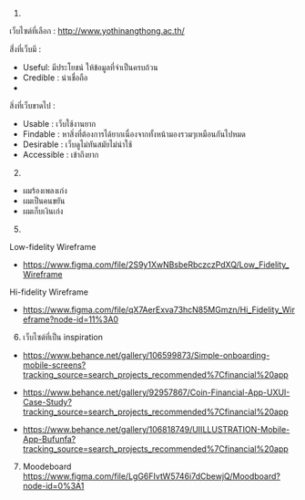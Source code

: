 1.
เว็บไซต์ที่เลือก : http://www.yothinangthong.ac.th/

สิ่่งที่เว็บมี :

- Useful: มีประโยชน์ ให้ข้อมูลที่จำเป็นครบถ้วน
- Credible : น่าเชื่อถือ
- 
สิ่งที่เว็บขาดไป :

- Usable : เว็บใช้งานยาก
- Findable : หาสิ่งที่ต้องการได้ยากเนื่องจากทั้งหน้ามองรวมๆเหมือนกันไปหมด
- Desirable : เว็บดูไม่ทันสมัยไม่น่าใช้
- Accessible : เข้าถึงยาก

2.
- ผมร้องเพลงเก่ง
- ผมเป็นคนขยัน
- ผมเก็บเงินเก่ง

5. 
Low-fidelity Wireframe

- https://www.figma.com/file/2S9y1XwNBsbeRbczczPdXQ/Low_Fidelity_Wireframe

Hi-fidelity Wireframe
- https://www.figma.com/file/qX7AerExva73hcN85MGmzn/Hi_Fidelity_Wireframe?node-id=11%3A0

6. เว็บไซต์ที่เป็น inspiration
- https://www.behance.net/gallery/106599873/Simple-onboarding-mobile-screens?tracking_source=search_projects_recommended%7Cfinancial%20app

- https://www.behance.net/gallery/92957867/Coin-Financial-App-UXUI-Case-Study?tracking_source=search_projects_recommended%7Cfinancial%20app

- https://www.behance.net/gallery/106818749/UIILLUSTRATION-Mobile-App-Bufunfa?tracking_source=search_projects_recommended%7Cfinancial%20app


7. Moodeboard
https://www.figma.com/file/LgG6FIvtW5746i7dCbewjQ/Moodboard?node-id=0%3A1

